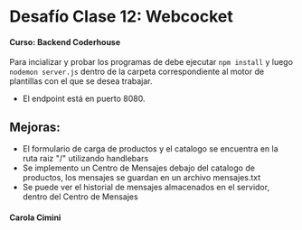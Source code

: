 # Desafío Clase 12: Webcocket
#### Curso: Backend Coderhouse

Para incializar y probar los programas de debe ejecutar ```npm install```
y luego ```nodemon server.js``` dentro de la carpeta correspondiente al 
motor de plantillas con el que se desea trabajar.

- El endpoint está en puerto 8080.

## Mejoras:
- El formulario de carga de productos y el catalogo se encuentra en la ruta raiz "/" utilizando handlebars
- Se implemento un Centro de Mensajes debajo del catalogo de productos, los mensajes se guardan en un archivo mensajes.txt
- Se puede ver el historial de mensajes almacenados en el servidor, dentro del Centro de Mensajes

#### Carola Cimini

